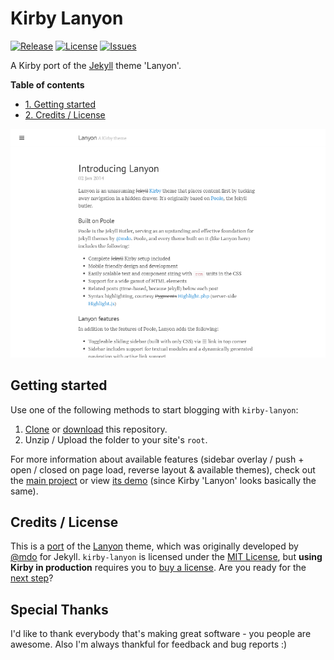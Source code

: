 # Kirby Lanyon
[![Release](https://img.shields.io/github/release/S1SYPHOS/kirby-lanyon.svg)](https://github.com/S1SYPHOS/kirby-lanyon/releases) [![License](https://img.shields.io/github/license/S1SYPHOS/kirby-lanyon.svg)](https://github.com/S1SYPHOS/kirby-lanyon/blob/master/LICENSE) [![Issues](https://img.shields.io/github/issues/S1SYPHOS/kirby-lanyon.svg)](https://github.com/S1SYPHOS/kirby-lanyon/issues)

A Kirby port of the [Jekyll](https://jekyllrb.com) theme 'Lanyon'.

**Table of contents**
- [1. Getting started](#getting-started)
- [2. Credits / License](#credits--license)

![screenshot of the kirby-lanyon theme](screenshot.png)

## Getting started
Use one of the following methods to start blogging with `kirby-lanyon`:

1. [Clone](https://github.com/S1SYPHOS/kirby-lanyon.git) or [download](https://github.com/S1SYPHOS/kirby-lanyon/archive/master.zip)  this repository.
2. Unzip / Upload the folder to your site's `root`.

For more information about available features (sidebar overlay / push + open / closed on page load, reverse layout & available themes), check out the [main project](https://github.com/poole/lanyon) or view [its demo](http://lanyon.getpoole.com/) (since Kirby 'Lanyon' looks basically the same).

## Credits / License
This is a [port](https://en.wikipedia.org/wiki/Porting) of the [Lanyon](https://github.com/poole/lanyon) theme, which was originally developed by [@mdo](https://github.com/mdo) for Jekyll. `kirby-lanyon` is licensed under the [MIT License](LICENSE), but **using Kirby in production** requires you to [buy a license](https://getkirby.com/buy). Are you ready for the [next step](https://getkirby.com/next)?

## Special Thanks
I'd like to thank everybody that's making great software - you people are awesome. Also I'm always thankful for feedback and bug reports :)
